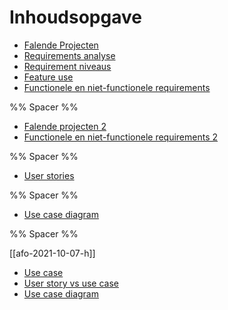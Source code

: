 # Inhoudsopgave

- [Falende Projecten](week38/AFO-2021-09-22-H.md#Falende%20Projecten)
- [Requirements analyse](week38/AFO-2021-09-22-H.md##requirements%20analyse)
- [Requirement niveaus](week38/AFO-2021-09-22-H.md##requirement%20niveaus)
- [Feature use](week38/AFO-2021-09-22-H.md##feature%20use)
- [Functionele en niet-functionele requirements](week38/AFO-2021-09-22-H.md##functionele%20en%20niet-functionele%20requirements)

%% Spacer %%

- [Falende projecten 2](week38/AFO-2021-09-24-W.md#Falende%20projecten)
- [Functionele en niet-functionele requirements 2](week38/AFO-2021-09-24-W.md#Functionele%20en%20niet-functionele%20requirements)

%% Spacer %%

- [User stories](week39/AFO-2021-10-01-W.md#User%20stories)

%% Spacer %%

- [Use case diagram](week40/AFO-2021-10-05-W.md#Use%20case%20diagram)

%% Spacer %%

[[afo-2021-10-07-h]]
- [Use case](#Use%20case)
- [User story vs use case](#User%20story%20vs%20use%20case)
- [Use case diagram](#Use%20case%20diagram)